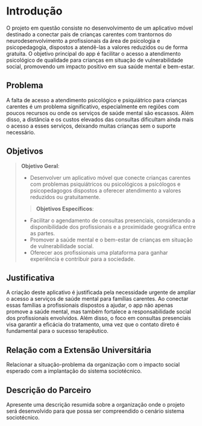 # Introdução

O projeto em questão consiste no desenvolvimento de um aplicativo móvel destinado a conectar pais de crianças carentes com trantornos do neurodesenvolvimento a profissionais da área de psicologia e psicopedagogia, dispostos a atendê-las a valores reduzidos ou de forma gratuita. O objetivo principal do app é facilitar o acesso a atendimento psicológico de qualidade para crianças em situação de vulnerabilidade social, promovendo um impacto positivo em sua saúde mental e bem-estar.

## Problema
A falta de acesso a atendimento psicológico e psiquiátrico para crianças carentes é um problema significativo, especialmente em regiões com poucos recursos ou onde os serviços de saúde mental são escassos. Além disso, a distância e os custos elevados das consultas dificultam ainda mais o acesso a esses serviços, deixando muitas crianças sem o suporte necessário.

## Objetivos

> **Objetivo Geral**:
> - Desenvolver um aplicativo móvel que conecte crianças carentes com problemas psiquiátricos ou psicológicos a psicólogos e psicopedagogos dispostos a oferecer atendimento a valores reduzidos ou gratuitamente.
> > **Objetivos Específicos**:
> - Facilitar o agendamento de consultas presenciais, considerando a disponibilidade dos profissionais e a proximidade geográfica entre as partes.
> - Promover a saúde mental e o bem-estar de crianças em situação de vulnerabilidade social.
> - Oferecer aos profissionais uma plataforma para ganhar experiência e contribuir para a sociedade.
 
## Justificativa

A criação deste aplicativo é justificada pela necessidade urgente de ampliar o acesso a serviços de saúde mental para famílias carentes. Ao conectar essas famílias a profissionais dispostos a ajudar, o app não apenas promove a saúde mental, mas também fortalece a responsabilidade social dos profissionais envolvidos. Além disso, o foco em consultas presenciais visa garantir a eficácia do tratamento, uma vez que o contato direto é fundamental para o sucesso terapêutico.

## Relação com a Extensão Universitária

Relacionar a situação-problema da organização com o impacto social esperado com a implantação do sistema sociotécnico.

## Descrição do Parceiro

Apresente uma descrição resumida sobre a organização onde o projeto será desenvolvido para que possa ser compreendido o cenário sistema sociotécnico.
